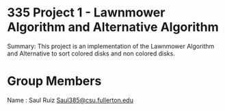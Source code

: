 # 335 Project 1 - Lawnmower Algorithm and Alternative Algorithm

Summary: This project is an implementation of the Lawnmower Algorithm and Alternative to sort colored disks and non colored disks.

# Group Members

Name : Saul Ruiz Saul385@csu.fullerton.edu

